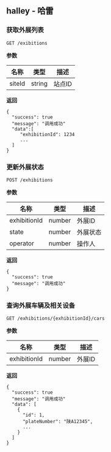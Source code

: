 [$PROFILE$]: extended

## <a name="halley"></a> halley - 哈雷
### <a name="获取外展列表"></a>获取外展列表

    GET /exibitions

**参数**

| 名称    |  类型  | 描述     |
|   -     |      - |    -     |
| siteId  | string | 站点ID   |

**返回**

    {
      "success": true
      "message": "调用成功"
      "data":[
         "exhibitionId": 1234
         ...
      ]
    }



### <a name="更新外展状态"></a>更新外展状态

    POST /exhibitions

**参数**

| 名称    |  类型  | 描述     |
|   -     |      - |    -     |
| exhibitionId  | number | 外展ID   |
| state   | number | 外展状态     |
| operator   | number | 操作人     |

**返回**

    {
      "success": true
      "message": "调用成功"
    }



### <a name="查询外展车辆及相关设备"></a>查询外展车辆及相关设备

    GET /exhibitions/{exhibitionId}/cars

**参数**

| 名称    |  类型  | 描述     |
|   -     |      - |    -     |
| exhibitionId  | number | 外展ID   |


**返回**

    {
      "success": true
      "message": "调用成功"
      "data": [
        {
          "id": 1,
          "plateNumber": "陕A12345",
          ...
        }
      ]
    }